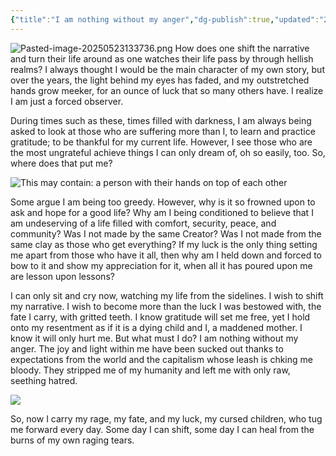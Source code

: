```yaml
---
{"title":"I am nothing without my anger","dg-publish":true,"updated":"2025-05-23","created":"2025-04-07T13:43:39","tags":null,"dg-note-icon":"caterpillar","dg-path":"Musings/I am nothing without my anger.md","permalink":"/musings/i-am-nothing-without-my-anger/","dgPassFrontmatter":true,"noteIcon":"caterpillar","cover":"https://i.pinimg.com/736x/f2/f2/d8/f2f2d80be6126d25b63cf66137661f02.jpg"}
---
```


![Pasted-image-20250523133736.png](/img/user/Assets/Pasted-image-20250523133736.png)
How does one shift the narrative and turn their life around as one watches their life pass by through hellish realms? I always thought I would be the main character of my own story, but over the years, the light behind my eyes has faded, and my outstretched hands grow meeker, for an ounce of luck that so many others have. I realize I am just a forced observer.

During times such as these, times filled with darkness, I am always being asked to look at those who are suffering more than I, to learn and practice gratitude; to be thankful for my current life. However, I see those who are the most ungrateful achieve things I can only dream of, oh so easily, too. So, where does that put me?

![This may contain: a person with their hands on top of each other](https://substackcdn.com/image/fetch/w_1456,c_limit,f_auto,q_auto:good,fl_progressive:steep/https%3A%2F%2Fsubstack-post-media.s3.amazonaws.com%2Fpublic%2Fimages%2F93575964-a1e0-403a-aa8b-68c7607b45fa_500x334.jpeg "This may contain: a person with their hands on top of each other")

Some argue I am being too greedy. However, why is it so frowned upon to ask and hope for a good life? Why am I being conditioned to believe that I am undeserving of a life filled with comfort, security, peace, and community? Was I not made by the same Creator? Was I not made from the same clay as those who get everything? If my luck is the only thing setting me apart from those who have it all, then why am I held down and forced to bow to it and show my appreciation for it, when all it has poured upon me are lesson upon lessons?

I can only sit and cry now, watching my life from the sidelines. I wish to shift my narrative. I wish to become more than the luck I was bestowed with, the fate I carry, with gritted teeth. I know gratitude will set me free, yet I hold onto my resentment as if it is a dying child and I, a maddened mother. I know it will only hurt me. But what must I do? I am nothing without my anger. The joy and light within me have been sucked out thanks to expectations from the world and the capitalism whose leash is chking me bloody. They stripped me of my humanity and left me with only raw, seething hatred.

![](https://substackcdn.com/image/fetch/w_1456,c_limit,f_auto,q_auto:good,fl_progressive:steep/https%3A%2F%2Fsubstack-post-media.s3.amazonaws.com%2Fpublic%2Fimages%2F67319e7a-cece-4730-89df-85c7bcababc0_500x350.jpeg)

So, now I carry my rage, my fate, and my luck, my cursed children, who tug me forward every day. Some day I can shift, some day I can heal from the burns of my own raging tears.